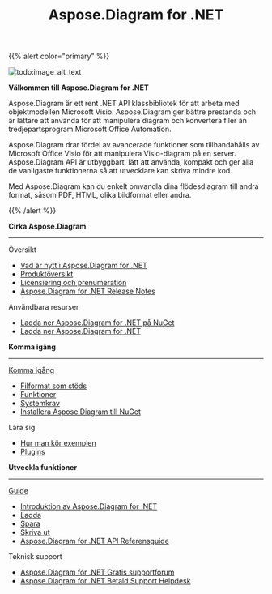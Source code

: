﻿---
title: Aspose.Diagram for .NET
type: docs
description: Aspose.Diagram, är en ren .NET API för att arbeta med Microsoft Visio Object Model. Den tillhandahåller Visio filformatskonverteringar till bilder, PDF, 4816, 4816, XMLs och 30761 XMLs. Populära filformat som stöds inkluderar VSD, VSS, VDW, VST, VSDX, VSSX, VSTX, VSDM, VSTM och 3481,.
weight: 10
url: /sv/net/
is_root: true
aliases:
  - /net/home/
  - /diargam/net/
---
{{% alert color="primary" %}}

![todo:image_alt_text](home_1.png)

**Välkommen till Aspose.Diagram for .NET**

Aspose.Diagram är ett rent .NET API klassbibliotek för att arbeta med objektmodellen Microsoft Visio. Aspose.Diagram ger bättre prestanda och är lättare att använda för att manipulera diagram och konvertera filer än tredjepartsprogram Microsoft Office Automation.

Aspose.Diagram drar fördel av avancerade funktioner som tillhandahålls av Microsoft Office Visio för att manipulera Visio-diagram på en server. Aspose.Diagram API är utbyggbart, lätt att använda, kompakt och ger alla de vanligaste funktionerna så att utvecklare kan skriva mindre kod.

Med Aspose.Diagram kan du enkelt omvandla dina flödesdiagram till andra format, såsom PDF, HTML, olika bildformat eller andra.

{{% /alert %}}

<div class="row">
	<div class="col-md-4">
		<p><b>Cirka Aspose.Diagram</b></p>
			<hr><p>Översikt</p></hr>
			<ul>
				<li><a href="/diagram/sv/net/whatsnew/">Vad är nytt i Aspose.Diagram for .NET</a></li>
				<li><a href="/diagram/sv/net/overview/">Produktöversikt</a></li>
				<li><a href="/diagram/sv/net/licensing/">Licensiering och prenumeration</a></li>
			  <li><a href="https://releases.aspose.com/diagram/net/release-notes/">Aspose.Diagram for .NET Release Notes</a></li>
			</ul>            
	        <p>Användbara resurser</p>
			<ul>
				<li><a href="https://www.nuget.org/packages/Aspose.Diagram/">Ladda ner Aspose.Diagram for .NET på NuGet</a></li>
				<li><a href="https://releases.aspose.com/diagram/net/">Ladda ner Aspose.Diagram for .NET</a></li>
			</ul>
	</div>
	<div class="col-md-4">
		<p><b>Komma igång</b></p>
			<hr><p><a href="/diagram/sv/net/getting-started/">Komma igång</a></p></hr>
			<ul>
				<li><a href="/diagram/sv/net/supported-file-formats/">Filformat som stöds</a></li>
				<li><a href="/diagram/sv/net/feature-list/">Funktioner</a></li>
				<li><a href="/diagram/sv/net/system-requirements/">Systemkrav</a></li>
				<li><a href="/diagram/sv/net/installation/">Installera Aspose Diagram till NuGet</a></li>
			</ul>
			<p>Lära sig</p>
			<ul>
				<li><a href="/diagram/sv/net/how-to-run-the-examples/">Hur man kör exemplen</a></li>
				<li><a href="/diagram/sv/net/plugins/">Plugins</a></li>
			</ul>
	</div>
	<div class="col-md-4">
		<p><b>Utveckla funktioner</b></p>
			<hr><p><a href="/diagram/sv/net/developer-guide/">Guide</a></p></hr>
			<ul>
				<li><a href="/diagram/sv/net/introduction/">Introduktion av Aspose.Diagram for .NET</a></li>
				<li><a href="/diagram/sv/net/open-visio-document/">Ladda</a></li>
				<li><a href="/diagram/sv/net/save-visio-document/">Spara</a></li>
				<li><a href="/diagram/sv/net/working-with-print/">Skriva ut</a></li>
				<li><a href="https://reference.aspose.com/diagram/net">Aspose.Diagram for .NET API Referensguide</a></li>
			</ul>
			<p>Teknisk support</p>
			<ul>
				<li><a href="https://forum.aspose.com/c/diagram/17">Aspose.Diagram for .NET Gratis supportforum</a></li>
				<li><a href="https://helpdesk.aspose.com/">Aspose.Diagram for .NET Betald Support Helpdesk</a></li>
			</ul>
	</div>
</div>

